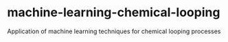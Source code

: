 # machine-learning-chemical-looping
Application of machine learning techniques for chemical looping processes
